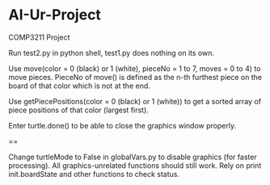 # AI-Ur-Project

COMP3211 Project

Run test2.py in python shell, test1.py does nothing on its own.

Use move(color = 0 (black) or 1 (white), pieceNo = 1 to 7, moves = 0 to 4) to move pieces.
PieceNo of move() is defined as the n-th furthest piece on the board of that color which is not at the end.

Use getPiecePositions(color = 0 (black) or 1 (white)) to get a sorted array of piece positions of that color (largest first).

Enter turtle.done() to be able to close the graphics window properly.

==

Change turtleMode to False in globalVars.py to disable graphics (for faster processing).
All graphics-unrelated functions should still work. Rely on print init.boardState and other functions to check status.